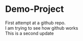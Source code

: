 # Demo-Project
First attempt at a github repo.
<br/> I am trying to see how github works
<br/> This is a second update

